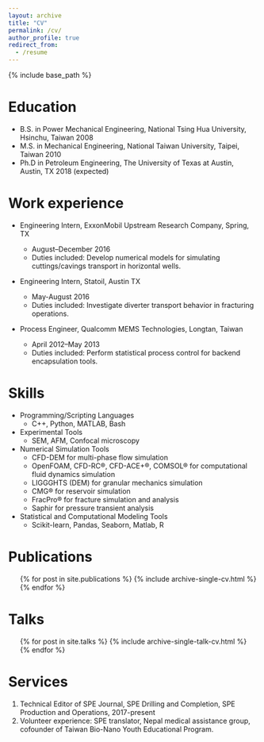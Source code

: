 ```yaml
---
layout: archive
title: "CV"
permalink: /cv/
author_profile: true
redirect_from:
  - /resume
---
```


{% include base_path %}

Education
======
* B.S. in Power Mechanical Engineering, National Tsing Hua University, Hsinchu, Taiwan 2008
* M.S. in Mechanical Engineering, National Taiwan University, Taipei, Taiwan 2010
* Ph.D in Petroleum Engineering, The University of Texas at Austin, Austin, TX 2018 (expected)

Work experience
======
* Engineering Intern, ExxonMobil Upstream Research Company, Spring, TX
  * August–December 2016
  * Duties included: Develop numerical models for simulating cuttings/cavings transport in horizontal wells.
  
* Engineering Intern, Statoil, Austin TX
  * May-August 2016
  * Duties included: Investigate diverter transport behavior in fracturing operations.

* Process Engineer, Qualcomm MEMS Technologies, Longtan, Taiwan
  * April 2012–May 2013
  * Duties included: Perform statistical process control for backend encapsulation tools.

  
Skills
======
* Programming/Scripting Languages
  * C++, Python, MATLAB, Bash
* Experimental Tools
  * SEM, AFM, Confocal microscopy
* Numerical Simulation Tools
  * CFD-DEM for multi-phase flow simulation
  * OpenFOAM, CFD-RC®, CFD-ACE+®, COMSOL® for computational fluid dynamics simulation
  * LIGGGHTS (DEM) for granular mechanics simulation
  * CMG® for reservoir simulation
  * FracPro® for fracture simulation and analysis
  * Saphir for pressure transient analysis 
* Statistical and Computational Modeling Tools
  * Scikit-learn, Pandas, Seaborn, Matlab, R

Publications
======
  <ul>{% for post in site.publications %}
    {% include archive-single-cv.html %}
  {% endfor %}</ul>
  
Talks
======
  <ul>{% for post in site.talks %}
    {% include archive-single-talk-cv.html %}
  {% endfor %}</ul>
  

Services
======
1.	Technical Editor of SPE Journal, SPE Drilling and Completion, SPE Production and Operations, 2017-present
2.	Volunteer experience: SPE translator, Nepal medical assistance group, cofounder of Taiwan Bio-Nano Youth Educational Program.

